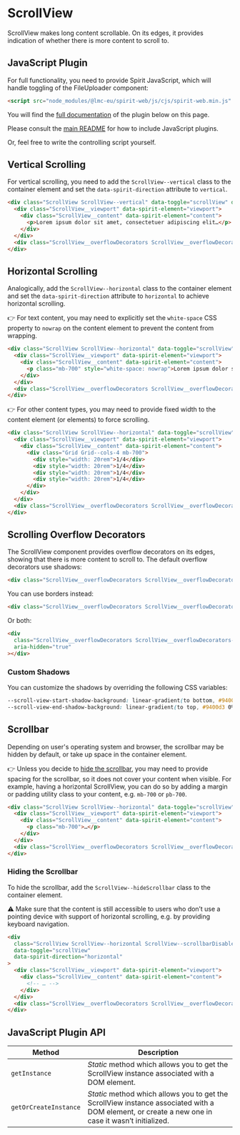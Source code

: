 # ScrollView

ScrollView makes long content scrollable. On its edges, it provides indication of whether there is more content to scroll to.

## JavaScript Plugin

For full functionality, you need to provide Spirit JavaScript, which will handle toggling of the FileUploader component:

```html
<script src="node_modules/@lmc-eu/spirit-web/js/cjs/spirit-web.min.js" async></script>
```

You will find the [full documentation](#javascript-plugin-api) of the plugin below on this page.

Please consult the [main README][web-readme] for how to include JavaScript plugins.

Or, feel free to write the controlling script yourself.

## Vertical Scrolling

For vertical scrolling, you need to add the `ScrollView--vertical` class to the container element and set the
`data-spirit-direction` attribute to `vertical`.

```html
<div class="ScrollView ScrollView--vertical" data-toggle="scrollView" data-spirit-direction="vertical">
  <div class="ScrollView__viewport" data-spirit-element="viewport">
    <div class="ScrollView__content" data-spirit-element="content">
      <p>Lorem ipsum dolor sit amet, consectetuer adipiscing elit…</p>
    </div>
  </div>
  <div class="ScrollView__overflowDecorators ScrollView__overflowDecorators--shadows" aria-hidden="true"></div>
</div>
```

## Horizontal Scrolling

Analogically, add the `ScrollView--horizontal` class to the container element and set the `data-spirit-direction` attribute to
`horizontal` to achieve horizontal scrolling.

👉 For text content, you may need to explicitly set the `white-space` CSS property to `nowrap` on the content element to prevent the
content from wrapping.

```html
<div class="ScrollView ScrollView--horizontal" data-toggle="scrollView" data-spirit-direction="horizontal">
  <div class="ScrollView__viewport" data-spirit-element="viewport">
    <div class="ScrollView__content" data-spirit-element="content">
      <p class="mb-700" style="white-space: nowrap">Lorem ipsum dolor sit amet, consectetuer adipiscing elit…</p>
    </div>
  </div>
  <div class="ScrollView__overflowDecorators ScrollView__overflowDecorators--shadows" aria-hidden="true"></div>
</div>
```

👉 For other content types, you may need to provide fixed width to the content element (or elements) to force scrolling.

```html
<div class="ScrollView ScrollView--horizontal" data-toggle="scrollView" data-spirit-direction="horizontal">
  <div class="ScrollView__viewport" data-spirit-element="viewport">
    <div class="ScrollView__content" data-spirit-element="content">
      <div class="Grid Grid--cols-4 mb-700">
        <div style="width: 20rem">1/4</div>
        <div style="width: 20rem">1/4</div>
        <div style="width: 20rem">1/4</div>
        <div style="width: 20rem">1/4</div>
      </div>
    </div>
  </div>
  <div class="ScrollView__overflowDecorators ScrollView__overflowDecorators--shadows" aria-hidden="true"></div>
</div>
```

## Scrolling Overflow Decorators

The ScrollView component provides overflow decorators on its edges, showing that there is more content to scroll to. The default overflow
decorators use shadows:

```html
<div class="ScrollView__overflowDecorators ScrollView__overflowDecorators--shadows" aria-hidden="true"></div>
```

You can use borders instead:

```html
<div class="ScrollView__overflowDecorators ScrollView__overflowDecorators--borders" aria-hidden="true"></div>
```

Or both:

```html
<div
  class="ScrollView__overflowDecorators ScrollView__overflowDecorators--borders ScrollView__overflowDecorators--shadows"
  aria-hidden="true"
></div>
```

### Custom Shadows

You can customize the shadows by overriding the following CSS variables:

```css
--scroll-view-start-shadow-background: linear-gradient(to bottom, #9400d3 0%, #9400d300 100%);
--scroll-view-end-shadow-background: linear-gradient(to top, #9400d3 0%, #9400d300 100%);
```

## Scrollbar

Depending on user's operating system and browser, the scrollbar may be hidden by default, or take up space in the container element.

👉 Unless you decide to [hide the scrollbar](#hiding-the-scrollbar), you may need to provide spacing for the scrollbar, so it does
not cover your content when visible. For example, having a horizontal ScrollView, you can do so by adding a margin or padding utility
class to your content, e.g. `mb-700` or `pb-700`.

```html
<div class="ScrollView ScrollView--horizontal" data-toggle="scrollView" data-spirit-direction="horizontal">
  <div class="ScrollView__viewport" data-spirit-element="viewport">
    <div class="ScrollView__content" data-spirit-element="content">
      <p class="mb-700">…</p>
    </div>
  </div>
  <div class="ScrollView__overflowDecorators ScrollView__overflowDecorators--shadows" aria-hidden="true"></div>
</div>
```

### Hiding the Scrollbar

To hide the scrollbar, add the `ScrollView--hideScrollbar` class to the container element.

⚠️ Make sure that the content is still accessible to users who don’t use a pointing device with support of horizontal scrolling, e.g. by providing keyboard navigation.

```html
<div
  class="ScrollView ScrollView--horizontal ScrollView--scrollbarDisabled"
  data-toggle="scrollView"
  data-spirit-direction="horizontal"
>
  <div class="ScrollView__viewport" data-spirit-element="viewport">
    <div class="ScrollView__content" data-spirit-element="content">
      <!-- … -->
    </div>
  </div>
  <div class="ScrollView__overflowDecorators ScrollView__overflowDecorators--shadows" aria-hidden="true"></div>
</div>
```

## JavaScript Plugin API

| Method                | Description                                                                                                                                       |
| --------------------- | ------------------------------------------------------------------------------------------------------------------------------------------------- |
| `getInstance`         | _Static_ method which allows you to get the ScrollView instance associated with a DOM element.                                                    |
| `getOrCreateInstance` | _Static_ method which allows you to get the ScrollView instance associated with a DOM element, or create a new one in case it wasn’t initialized. |

[web-readme]: https://github.com/lmc-eu/spirit-design-system/blob/main/packages/web/README.md
